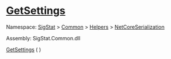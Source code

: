 # [GetSettings](./NetCoreSerializationHelper-100664080.md)

Namespace: [SigStat]() > [Common](./../../../README.md) > [Helpers](./../../README.md) > [NetCoreSerialization](./../README.md)

Assembly: SigStat.Common.dll

[GetSettings](./NetCoreSerializationHelper-100664080.md) (  )              
